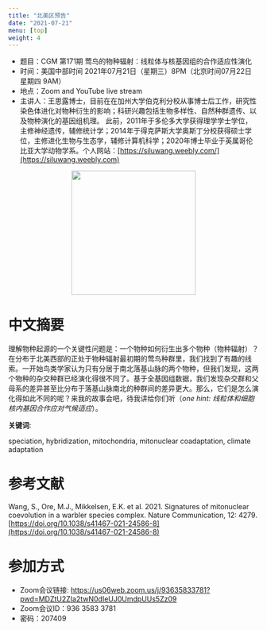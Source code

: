 ```yaml
---
title: "北美区预告"
date: "2021-07-21"
menu: [top]
weight: 4
---
```


- 题目：CGM 第171期 莺鸟的物种辐射：线粒体与核基因组的合作适应性演化
- 时间：美国中部时间 2021年07月21日（星期三）8PM（北京时间07月22日 星期四 9AM）
- 地点：Zoom and YouTube live stream
- 主讲人：王思露博士，目前在在加州大学伯克利分校从事博士后工作，研究性染色体进化对物种衍生的影响；科研兴趣包括生物多样性、自然种群遗传、以及物种演化的基因组机理。 此前，2011年于多伦多大学获得理学学士学位，主修神经遗传，辅修统计学；2014年于得克萨斯大学奥斯丁分校获得硕士学位，主修进化生物与生态学，辅修计算机科学；2020年博士毕业于英属哥伦比亚大学动物学系。个人网站：[https://siluwang.weebly.com/](https://siluwang.weebly.com)

<div align="center">
<img src="https://i.ibb.co/pjYCsrn/US171-siluwang.jpg" height=250>
</div>

# 中文摘要

理解物种起源的一个关键性问题是：一个物种如何衍生出多个物种（物种辐射）？在分布于北美西部的正处于物种辐射最初期的莺鸟种群里，我们找到了有趣的线索。一开始鸟类学家认为只有分居于南北落基山脉的两个物种，但我们发现，这两个物种的杂交种群已经演化得很不同了。基于全基因组数据，我们发现杂交群和父母系的差异甚至比分布于落基山脉南北的种群间的差异更大。那么，它们是怎么演化得如此不同的呢？来我的故事会吧，待我讲给你们听（*one hint: 线粒体和细胞核内基因合作应对气候适应*）。


**关键词**:

speciation, hybridization, mitochondria, mitonuclear coadaptation, climate adaptation


# 参考文献

Wang, S., Ore, M.J., Mikkelsen, E.K. et al. 2021. Signatures of mitonuclear coevolution in a warbler species complex. Nature Communication, 12: 4279. [https://doi.org/10.1038/s41467-021-24586-8](https://doi.org/10.1038/s41467-021-24586-8)

# 参加方式
- Zoom会议链接: https://us06web.zoom.us/j/93635833781?pwd=MDZtU2ZIa2twN0dIeUJ0UmdpUUs5Zz09
- Zoom会议ID：936 3583 3781
- 密码：207409
